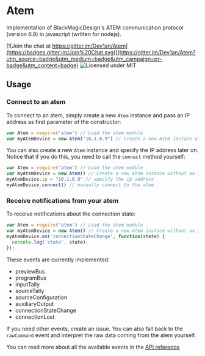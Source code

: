 # Atem

Implementation of BlackMagicDesign's ATEM communication protocol (version 6.8) in javascript (written for nodejs).

[![Join the chat at https://gitter.im/Dev1an/Atem](https://badges.gitter.im/Join%20Chat.svg)](https://gitter.im/Dev1an/Atem?utm_source=badge&utm_medium=badge&utm_campaign=pr-badge&utm_content=badge)
![Licensed under MIT](https://img.shields.io/badge/License-MIT-blue.svg)

## Usage
### Connect to an atem
To connect to an atem, simply create a new `Atem` instance and pass an IP address as first parameter of the constructor:
```js
var Atem = require('atem') // Load the atem module
var myAtemDevice = new Atem("10.1.0.9") // Create a new Atem instace with an IP address
```
You can also create a new `Atem` instance and specify the IP address later on. Notice that if you do this, you need to call the `connect` method yourself:
```js
var Atem = require('atem') // Load the atem module
var myAtemDevice = new Atem() // Create a new Atem instace without an IP address
myAtemDevice.ip = "10.1.0.9" // specify the ip address
myAtemDevice.connect() // manually connect to the atem
```
### Receive notifications from your atem
To receive notifications about the connection state:
```js
var Atem = require('atem') // Load the atem module
var myAtemDevice = new Atem() // Create a new Atem instace without an IP address
myAtemDevice.on('connectionStateChange', function(state) {
  console.log('state', state);
});
```

These events are currently implemented: 
- previewBus
- programBus
- inputTally
- sourceTally
- sourceConfiguration
- auxiliaryOutput
- connectionStateChange
- connectionLost

If you need other events, create an issue. You can also fall back to the `rawCommand` event and interpret the raw data coming from the atem yourself.

You can read more about all the available events in the [API reference](http://dev1an.github.io/Atem/Device.html)

